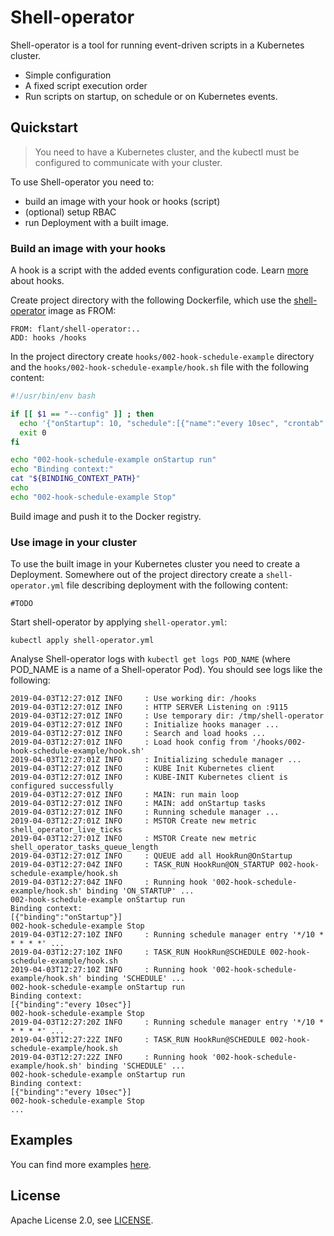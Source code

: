 # Shell-operator

Shell-operator is a tool for running event-driven scripts in a Kubernetes cluster.

* Simple configuration
* A fixed script execution order
* Run scripts on startup, on schedule or on Kubernetes events.

## Quickstart

> You need to have a Kubernetes cluster, and the kubectl must be configured to communicate with your cluster.

To use Shell-operator you need to:
- build an image with your hook or hooks (script)
- (optional) setup RBAC
- run Deployment with a built image.

### Build an image with your hooks

A hook is a script with the added events configuration code. Learn [more](HOOKS.md) about hooks.

Create project directory with the following Dockerfile, which use the [shell-operator](https://hub.docker.com/r/flant/shell-operator) image as FROM:
```
FROM: flant/shell-operator:..
ADD: hooks /hooks
```

In the project directory create `hooks/002-hook-schedule-example` directory and the `hooks/002-hook-schedule-example/hook.sh` file with the following content:
```bash
#!/usr/bin/env bash

if [[ $1 == "--config" ]] ; then
  echo '{"onStartup": 10, "schedule":[{"name":"every 10sec", "crontab":"*/10 * * * * *"}]}'
  exit 0
fi

echo "002-hook-schedule-example onStartup run"
echo "Binding context:"
cat "${BINDING_CONTEXT_PATH}"
echo
echo "002-hook-schedule-example Stop"
```

Build image and push it to the Docker registry.

### Use image in your cluster

To use the built image in your Kubernetes cluster you need to create a Deployment.
Somewhere out of the project directory create a `shell-operator.yml` file describing deployment with the following content:
```
#TODO

```

Start shell-operator by applying `shell-operator.yml`:
```
kubectl apply shell-operator.yml
```

Analyse Shell-operator logs with `kubectl get logs POD_NAME` (where POD_NAME is a name of a Shell-operator Pod). You should see logs like the following:
```
2019-04-03T12:27:01Z INFO     : Use working dir: /hooks
2019-04-03T12:27:01Z INFO     : HTTP SERVER Listening on :9115
2019-04-03T12:27:01Z INFO     : Use temporary dir: /tmp/shell-operator
2019-04-03T12:27:01Z INFO     : Initialize hooks manager ...
2019-04-03T12:27:01Z INFO     : Search and load hooks ...
2019-04-03T12:27:01Z INFO     : Load hook config from '/hooks/002-hook-schedule-example/hook.sh'
2019-04-03T12:27:01Z INFO     : Initializing schedule manager ...
2019-04-03T12:27:01Z INFO     : KUBE Init Kubernetes client
2019-04-03T12:27:01Z INFO     : KUBE-INIT Kubernetes client is configured successfully
2019-04-03T12:27:01Z INFO     : MAIN: run main loop
2019-04-03T12:27:01Z INFO     : MAIN: add onStartup tasks
2019-04-03T12:27:01Z INFO     : Running schedule manager ...
2019-04-03T12:27:01Z INFO     : MSTOR Create new metric shell_operator_live_ticks
2019-04-03T12:27:01Z INFO     : MSTOR Create new metric shell_operator_tasks_queue_length
2019-04-03T12:27:01Z INFO     : QUEUE add all HookRun@OnStartup
2019-04-03T12:27:04Z INFO     : TASK_RUN HookRun@ON_STARTUP 002-hook-schedule-example/hook.sh
2019-04-03T12:27:04Z INFO     : Running hook '002-hook-schedule-example/hook.sh' binding 'ON_STARTUP' ...
002-hook-schedule-example onStartup run
Binding context:
[{"binding":"onStartup"}]
002-hook-schedule-example Stop
2019-04-03T12:27:10Z INFO     : Running schedule manager entry '*/10 * * * * *' ...
2019-04-03T12:27:10Z INFO     : TASK_RUN HookRun@SCHEDULE 002-hook-schedule-example/hook.sh
2019-04-03T12:27:10Z INFO     : Running hook '002-hook-schedule-example/hook.sh' binding 'SCHEDULE' ...
002-hook-schedule-example onStartup run
Binding context:
[{"binding":"every 10sec"}]
002-hook-schedule-example Stop
2019-04-03T12:27:20Z INFO     : Running schedule manager entry '*/10 * * * * *' ...
2019-04-03T12:27:22Z INFO     : TASK_RUN HookRun@SCHEDULE 002-hook-schedule-example/hook.sh
2019-04-03T12:27:22Z INFO     : Running hook '002-hook-schedule-example/hook.sh' binding 'SCHEDULE' ...
002-hook-schedule-example onStartup run
Binding context:
[{"binding":"every 10sec"}]
002-hook-schedule-example Stop
...
```

## Examples

You can find more examples [here](hooks/).

## License

Apache License 2.0, see [LICENSE](LICENSE).
